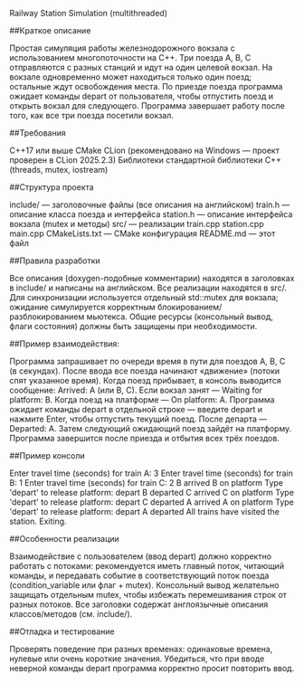 Railway Station Simulation (multithreaded)

##Краткое описание

Простая симуляция работы железнодорожного вокзала с использованием многопоточности на C++.
Три поезда A, B, C отправляются с разных станций и идут на один целевой вокзал.
На вокзале одновременно может находиться только один поезд; остальные ждут освобождения места.
По приезде поезда программа ожидает команды depart от пользователя, чтобы отпустить поезд и открыть вокзал для следующего.
Программа завершает работу после того, как все три поезда посетили вокзал.

##Требования

C++17 или выше
CMake
CLion (рекомендовано на Windows — проект проверен в CLion 2025.2.3)
Библиотеки стандартной библиотеки C++ (threads, mutex, iostream)

##Структура проекта

include/ — заголовочные файлы (все описания на английском)
train.h — описание класса поезда и интерфейса
station.h — описание интерфейса вокзала (mutex и методы)
src/ — реализации
train.cpp
station.cpp
main.cpp
CMakeLists.txt — CMake конфигурация
README.md — этот файл

##Правила разработки

Все описания (doxygen-подобные комментарии) находятся в заголовках в include/ и написаны на английском.
Все реализации находятся в src/.
Для синхронизации используется отдельный std::mutex для вокзала; ожидание симулируется корректным блокированием/разблокированием мьютекса.
Общие ресурсы (консольный вывод, флаги состояния) должны быть защищены при необходимости.

##Пример взаимодействия:

Программа запрашивает по очереди время в пути для поездов A, B, C (в секундах).
После ввода все поезда начинают «движение» (потоки спят указанное время).
Когда поезд прибывает, в консоль выводится сообщение: Arrived: A (или B, C).
Если вокзал занят — Waiting for platform: B.
Когда поезд на платформе — On platform: A.
Программа ожидает команды depart в отдельной строке — введите depart и нажмите Enter, чтобы отпустить текущий поезд.
После департа — Departed: A. Затем следующий ожидающий поезд зайдёт на платформу.
Программа завершится после приезда и отбытия всех трёх поездов.

##Пример консоли

Enter travel time (seconds) for train A:
3
Enter travel time (seconds) for train B:
1
Enter travel time (seconds) for train C:
2
B arrived
B on platform
Type 'depart' to release platform:
depart
B departed
C arrived
C on platform
Type 'depart' to release platform:
depart
C departed
A arrived
A on platform
Type 'depart' to release platform:
depart
A departed
All trains have visited the station. Exiting.

##Особенности реализации

Взаимодействие с пользователем (ввод depart) должно корректно работать с потоками: рекомендуется иметь главный поток, читающий команды, и передавать событие в соответствующий поток поезда (condition_variable или флаг + mutex).
Консольный вывод желательно защищать отдельным mutex, чтобы избежать перемешивания строк от разных потоков.
Все заголовки содержат англоязычные описания классов/методов (см. include/).

##Отладка и тестирование

Проверять поведение при разных временах: одинаковые времена, нулевые или очень короткие значения.
Убедиться, что при вводе неверной команды depart программа корректно просит повторить ввод.
